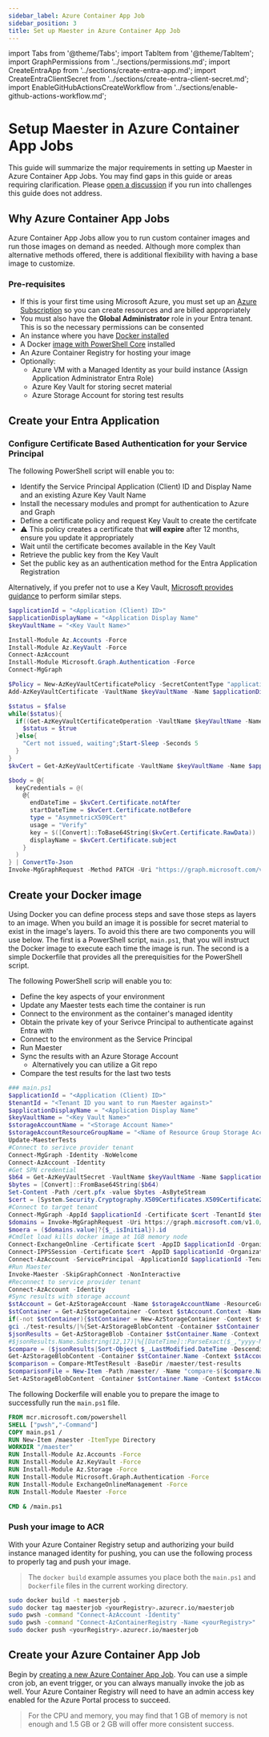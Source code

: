 ```yaml
---
sidebar_label: Azure Container App Job
sidebar_position: 3
title: Set up Maester in Azure Container App Job
---
```


import Tabs from '@theme/Tabs';
import TabItem from '@theme/TabItem';
import GraphPermissions from '../sections/permissions.md';
import CreateEntraApp from '../sections/create-entra-app.md';
import CreateEntraClientSecret from '../sections/create-entra-client-secret.md';
import EnableGitHubActionsCreateWorkflow from '../sections/enable-github-actions-workflow.md';

# <IIcon icon="devicon:azure" height="48" /> Setup Maester in Azure Container App Jobs

This guide will summarize the major requirements in setting up Maester in Azure Container App Jobs. You may find gaps in this guide or areas requiring clarification. Please [open a discussion](https://github.com/maester365/maester/discussions/new/choose) if you run into challenges this guide does not address.

## Why Azure Container App Jobs

Azure Container App Jobs allow you to run custom container images and run those images on demand as needed. Although more complex than alternative methods offered, there is additional flexibility with having a base image to customize.

### Pre-requisites

- If this is your first time using Microsoft Azure, you must set up an [Azure Subscription](https://learn.microsoft.com/azure/cost-management-billing/manage/create-subscription) so you can create resources and are billed appropriately
- You must also have the **Global Administrator** role in your Entra tenant. This is so the necessary permissions can be consented
- An instance where you have [Docker installed](https://github.com/docker/docker-install?tab=readme-ov-file#dockerdocker-install)
- A Docker [image with PowerShell Core](https://learn.microsoft.com/en-us/powershell/scripting/install/powershell-in-docker#using-powershell-in-a-container) installed
- An Azure Container Registry for hosting your image
- Optionally:
  - Azure VM with a Managed Identity as your build instance (Assign Application Administrator Entra Role)
  - Azure Key Vault for storing secret material
  - Azure Storage Account for storing test results

## Create your Entra Application

<CreateEntraApp/>

### Configure Certificate Based Authentication for your Service Principal

The following PowerShell script will enable you to:
- Identify the Service Principal Application (Client) ID and Display Name and an existing Azure Key Vault Name
- Install the necessary modules and prompt for authentication to Azure and Graph
- Define a certificate policy and request Key Vault to create the certifcate
 - ⚠️ This policy creates a certificate that **will expire** after 12 months, ensure you update it appropriately
- Wait until the certificate becomes available in the Key Vault
- Retrieve the public key from the Key Vault
- Set the public key as an authentication method for the Entra Application Registration

Alternatively, if you prefer not to use a Key Vault, [Microsoft provides guidance](https://learn.microsoft.com/en-us/entra/identity-platform/howto-create-self-signed-certificate) to perform similar steps.

```powershell
$applicationId = "<Application (Client) ID>"
$applicationDisplayName = "<Application Display Name"
$keyVaultName = "<Key Vault Name>"

Install-Module Az.Accounts -Force
Install-Module Az.KeyVault -Force
Connect-AzAccount
Install-Module Microsoft.Graph.Authentication -Force
Connect-MgGraph

$Policy = New-AzKeyVaultCertificatePolicy -SecretContentType "application/x-pkcs12" -SubjectName "CN=$applicationDisplayName" -IssuerName "Self" -ValidityInMonths 12 -ReuseKeyOnRenewal
Add-AzKeyVaultCertificate -VaultName $keyVaultName -Name $applicationDisplayName -CertificatePolicy $Policy

$status = $false
while($status){
  if((Get-AzKeyVaultCertificateOperation -VaultName $keyVaultName -Name $applicationDisplayName).Status -eq "completed"){
    $status = $true
  }else{
    "Cert not issued, waiting";Start-Sleep -Seconds 5
  }
}
$kvCert = Get-AzKeyVaultCertificate -VaultName $keyVaultName -Name $applicationDisplayName

$body = @{
  keyCredentials = @(
    @{
      endDateTime = $kvCert.Certificate.notAfter
      startDateTime = $kvCert.Certificate.notBefore
      type = "AsymmetricX509Cert"
      usage = "Verify"
      key = $([Convert]::ToBase64String($kvCert.Certificate.RawData))
      displayName = $kvCert.Certificate.subject
    }
  )
} | ConvertTo-Json
Invoke-MgGraphRequest -Method PATCH -Uri "https://graph.microsoft.com/v1.0/applications/$applicationId" -Body $body
```

## Create your Docker image

Using Docker you can define process steps and save those steps as layers to an image. When you build an image it is possible for secret material to exist in the image's layers. To avoid this there are two components you will use below. The first is a PowerShell script, `main.ps1`, that you will instruct the Docker image to execute each time the image is run. The second is a simple Dockerfile that provides all the prerequisities for the PowerShell script.

The following PowerShell scrip will enable you to:
- Define the key aspects of your environment
- Update any Maester tests each time the container is run
- Connect to the environment as the container's managed identity
- Obtain the private key of your Serivce Principal to authenticate against Entra with
- Connect to the environment as the Service Principal
- Run Maester
- Sync the results with an Azure Storage Account
  - Alternatively you can utilize a Git repo
- Compare the test results for the last two tests

```powershell
### main.ps1
$applicationId = "<Application (Client) ID>"
$tenantId = "<Tenant ID you want to run Maester against>"
$applicationDisplayName = "<Application Display Name"
$keyVaultName = "<Key Vault Name>"
$storageAccountName = "<Storage Account Name>"
$storageAccountResourceGroupName = "<Name of Resource Group Storage Account exists>"
Update-MaesterTests
#Connect to serivce provider tenant
Connect-MgGraph -Identity -NoWelcome
Connect-AzAccount -Identity
#Get SPN credential
$b64 = Get-AzKeyVaultSecret -VaultName $keyVaultName -Name $applicationDisplayName -AsPlainText
$bytes = [Convert]::FromBase64String($b64)
Set-Content -Path /cert.pfx -value $bytes -AsByteStream
$cert = [System.Security.Cryptography.X509Certificates.X509Certificate2]::new($bytes)
#Connect to target tenant
Connect-MgGraph -AppId $applicationId -Certificate $cert -TenantId $tenantId -NoWelcome
$domains = Invoke-MgGraphRequest -Uri https://graph.microsoft.com/v1.0/domains
$moera = ($domains.value|?{$_.isInitial}).id
#Cmdlet load kills docker image at 1GB memory node
Connect-ExchangeOnline -Certificate $cert -AppID $applicationId -Organization $moera -ShowBanner:$false
Connect-IPPSSession -Certificate $cert -AppID $applicationId -Organization $moera -ShowBanner:$false
Connect-AzAccount -ServicePrincipal -ApplicationId $applicationId -TenantId $tenantId -CertificatePath /cert.pfx
#Run Maester
Invoke-Maester -SkipGraphConnect -NonInteractive
#Reconnect to service provider tenant
Connect-AzAccount -Identity
#Sync results with storage account
$stAccount = Get-AzStorageAccount -Name $storageAccountName -ResourceGroupName $storageAccountResourceGroupName
$stContainer = Get-AzStorageContainer -Context $stAccount.Context -Name $tenantId
if(-not $stContainer){$stContainer = New-AzStorageContainer -Context $stAccount.Context -Name $tenantId}
gci ./test-results/|%{Set-AzStorageBlobContent -Container $stContainer.Name -Context $stAccount.Context -File $_ -Blob $_.Name -Force|Out-Null}
$jsonResults = Get-AzStorageBlob -Container $stContainer.Name -Context $stAccount.Context -Blob "TestResults*.json"
#$jsonResults.Name.Substring(12,17)|%{[DateTime]::ParseExact($_,"yyyy-MM-dd-HHmmss",$null)}
$compare = ($jsonResults|Sort-Object $_.LastModified.DateTime -Descending)[-2]
Get-AzStorageBlobContent -Container $stContainer.Name -Context $stAccount.Context -Blob $compare.Name -Destination /maester/test-results/|Out-Null
$comparison = Compare-MtTestResult -BaseDir /maester/test-results
$comparisonFile = New-Item -Path /maester/ -Name "compare-$($compare.Name)" -Value $($comparison|ConvertTo-Json)
Set-AzStorageBlobContent -Container $stContainer.Name -Context $stAccount.Context -File $comparisonFile -Blob $comparisonFile.Name -Force|Out-Null
```

The following Dockerfile will enable you to prepare the image to successfully run the `main.ps1` file.

```dockerfile
FROM mcr.microsoft.com/powershell
SHELL ["pwsh","-Command"]
COPY main.ps1 /
RUN New-Item /maester -ItemType Directory
WORKDIR "/maester"
RUN Install-Module Az.Accounts -Force
RUN Install-Module Az.KeyVault -Force
RUN Install-Module Az.Storage -Force
RUN Install-Module Microsoft.Graph.Authentication -Force
RUN Install-Module ExchangeOnlineManagement -Force
RUN Install-Module Maester -Force

CMD & /main.ps1
```

### Push your image to ACR

With your Azure Container Registry setup and authorizing your build instance managed identity for pushing, you can use the following process to properly tag and push your image.

> The `docker build` example assumes you place both the `main.ps1` and `Dockerfile` files in the current working directory.

```bash
sudo docker build -t maesterjob .
sudo docker tag maesterjob <yourRegistry>.azurecr.io/maesterjob
sudo pwsh -command "Connect-AzAccount -Identity"
sudo pwsh -command "Connect-AzContainerRegistry -Name <yourRegistry>"
sudo docker push <yourRegistry>.azurecr.io/maesterjob
```

## Create your Azure Container App Job

Begin by [creating a new Azure Container App Job](https://portal.azure.com/#create/Microsoft.ContainerAppJobs). You can use a simple cron job, an event trigger, or you can always manually invoke the job as well. Your Azure Container Registry will need to have an admin access key enabled for the Azure Portal process to succeed.

> For the CPU and memory, you may find that 1 GB of memory is not enough and 1.5 GB or 2 GB will offer more consistent success.